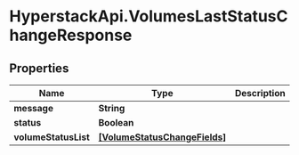 # HyperstackApi.VolumesLastStatusChangeResponse

## Properties

Name | Type | Description | Notes
------------ | ------------- | ------------- | -------------
**message** | **String** |  | [optional] 
**status** | **Boolean** |  | [optional] 
**volumeStatusList** | [**[VolumeStatusChangeFields]**](VolumeStatusChangeFields.md) |  | [optional] 



